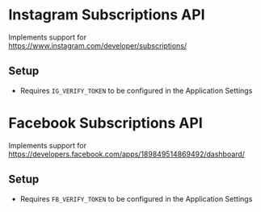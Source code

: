 # Instagram Subscriptions API
Implements support for https://www.instagram.com/developer/subscriptions/

## Setup

* Requires `IG_VERIFY_TOKEN` to be configured in the Application Settings

# Facebook Subscriptions API
Implements support for https://developers.facebook.com/apps/189849514869492/dashboard/

## Setup

* Requires `FB_VERIFY_TOKEN` to be configured in the Application Settings
